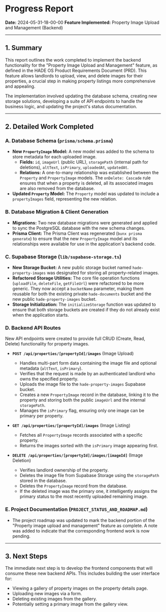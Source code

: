 # Progress Report

**Date:** 2024-05-31-18-00-00
**Feature Implemented:** Property Image Upload and Management (Backend)

---

## 1. Summary

This report outlines the work completed to implement the backend functionality for the "Property Image Upload and Management" feature, as defined in the HADE OS Product Requirements Document (PRD). This feature allows landlords to upload, view, and delete images for their properties, a crucial step in making property listings more comprehensive and appealing.

The implementation involved updating the database schema, creating new storage solutions, developing a suite of API endpoints to handle the business logic, and updating the project's status documentation.

---

## 2. Detailed Work Completed

### A. Database Schema (`prisma/schema.prisma`)

- **New `PropertyImage` Model:** A new model was added to the schema to store metadata for each uploaded image.
  - **Fields:** `id`, `imageUrl` (public URL), `storagePath` (internal path for deletions), `altText`, `isPrimary`, `uploadedAt`, `updatedAt`.
  - **Relations:** A one-to-many relationship was established between the `Property` and `PropertyImage` models. The `onDelete: Cascade` rule ensures that when a property is deleted, all its associated images are also removed from the database.
- **Updated `Property` Model:** The `Property` model was updated to include a `propertyImages` field, representing the new relation.

### B. Database Migration & Client Generation

- **Migrations:** Two new database migrations were generated and applied to sync the PostgreSQL database with the new schema changes.
- **Prisma Client:** The Prisma Client was regenerated (`bunx prisma generate`) to ensure that the new `PropertyImage` model and its relationships were available for use in the application's backend code.

### C. Supabase Storage (`lib/supabase-storage.ts`)

- **New Storage Bucket:** A new public storage bucket named `hade-property-images` was designated for storing all property-related images.
- **Refactored Storage Utilities:** The core file operation functions (`uploadFile`, `deleteFile`, `getFileUrl`) were refactored to be more generic. They now accept a `bucketName` parameter, making them reusable for both the existing private `hade-documents` bucket and the new public `hade-property-images` bucket.
- **Storage Initialization:** The `initializeStorage` function was updated to ensure that both storage buckets are created if they do not already exist when the application starts.

### D. Backend API Routes

New API endpoints were created to provide full CRUD (Create, Read, Delete) functionality for property images.

- **`POST /api/properties/[propertyId]/images`** (Image Upload)

  - Handles multi-part form data containing the image file and optional metadata (`altText`, `isPrimary`).
  - Verifies that the request is made by an authenticated landlord who owns the specified property.
  - Uploads the image file to the `hade-property-images` Supabase bucket.
  - Creates a new `PropertyImage` record in the database, linking it to the property and storing both the public `imageUrl` and the internal `storagePath`.
  - Manages the `isPrimary` flag, ensuring only one image can be primary per property.

- **`GET /api/properties/[propertyId]/images`** (Image Listing)

  - Fetches all `PropertyImage` records associated with a specific property.
  - Returns the images sorted with the `isPrimary` image appearing first.

- **`DELETE /api/properties/[propertyId]/images/[imageId]`** (Image Deletion)
  - Verifies landlord ownership of the property.
  - Deletes the image file from Supabase Storage using the `storagePath` stored in the database.
  - Deletes the `PropertyImage` record from the database.
  - If the deleted image was the primary one, it intelligently assigns the primary status to the most recently uploaded remaining image.

### E. Project Documentation (`PROJECT_STATUS_AND_ROADMAP.md`)

- The project roadmap was updated to mark the backend portion of the "Property image upload and management" feature as complete. A note was added to indicate that the corresponding frontend work is now pending.

---

## 3. Next Steps

The immediate next step is to develop the frontend components that will consume these new backend APIs. This includes building the user interface for:

- Viewing a gallery of property images on the property details page.
- Uploading new images via a form.
- Deleting existing images from the gallery.
- Potentially setting a primary image from the gallery view.
